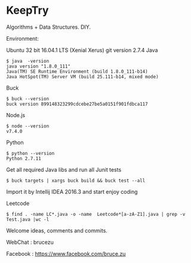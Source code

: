 # KeepTry
Algorithms + Data Structures.  DIY.

Environment:

Ubuntu 32 bit 16.04.1 LTS (Xenial Xerus)
git version 2.7.4
Java

```
$ java  -version
java version "1.8.0_111"
Java(TM) SE Runtime Environment (build 1.8.0_111-b14)
Java HotSpot(TM) Server VM (build 25.111-b14, mixed mode)
```

Buck

```
$ buck --version
buck version 899148323299cdcebe27be5a0151f901fdbca117
```

Node.js
```
$ node --version
v7.4.0
```

Python

```
$ python --version
Python 2.7.11
```

Get all required Java libs and run all Junit tests

```
$ buck targets | xargs buck build && buck test --all
```
Import it by Intellij IDEA 2016.3 and start enjoy coding

Leetcode
```
$ find . -name LC*.java -o -name  Leetcode*[a-zA-Z1].java | grep -v Test.java |wc -l
```
Welcome ideas, comments and commits.

WebChat  : brucezu

Facebook : https://www.facebook.com/bruce.zu

